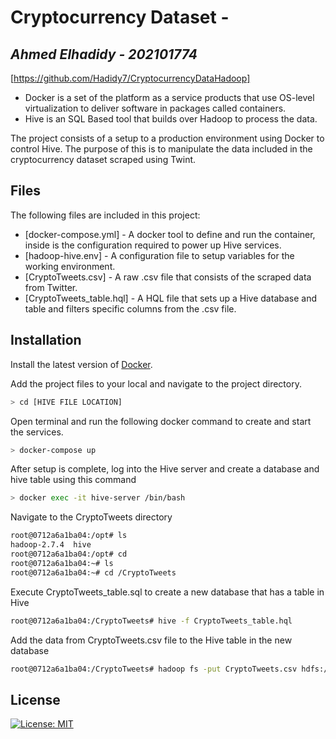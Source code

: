 # Cryptocurrency Dataset - 
## _Ahmed Elhadidy - 202101774_

[https://github.com/Hadidy7/CryptocurrencyDataHadoop]

- Docker is a set of the platform as a service products that use OS-level virtualization to deliver software in packages called containers.
- Hive is an SQL Based tool that builds over Hadoop to process the data.

The project consists of a setup to a production environment using Docker to control Hive. The purpose of this is to manipulate the data included in the cryptocurrency dataset scraped using Twint. 

## Files

The following files are included in this project:

- [docker-compose.yml] - A docker tool to define and run the container, inside is the configuration required to power up Hive services.
- [hadoop-hive.env] - A configuration file to setup variables for the working environment.
- [CryptoTweets.csv] - A raw .csv file that consists of the scraped data from Twitter.
- [CryptoTweets_table.hql] - A HQL file that sets up a Hive database and table and filters specific columns from the .csv file.

## Installation

Install the latest version of [Docker](https://docs.docker.com/desktop/windows/install/).

Add the project files to your local and navigate to the project directory.
```sh
> cd [HIVE FILE LOCATION]
```

Open terminal and run the following docker command to create and start the services.
```sh
> docker-compose up
```

After setup is complete, log into the Hive server and create a database and hive table using this command 
```sh
> docker exec -it hive-server /bin/bash
```

Navigate to the CryptoTweets directory
```sh
root@0712a6a1ba04:/opt# ls
hadoop-2.7.4  hive
root@0712a6a1ba04:/opt# cd
root@0712a6a1ba04:~# ls
root@0712a6a1ba04:~# cd /CryptoTweets
```

Execute CryptoTweets_table.sql to create a new database that has a table in Hive
```sh
root@0712a6a1ba04:/CryptoTweets# hive -f CryptoTweets_table.hql
```

Add the data from CryptoTweets.csv file to the Hive table in the new database
```sh
root@0712a6a1ba04:/CryptoTweets# hadoop fs -put CryptoTweets.csv hdfs://namenode:8020/user/hive/warehouse/testdb.db/CryptoTweets
```

## License
[![License: MIT](https://img.shields.io/badge/License-MIT-yellow.svg)](https://opensource.org/licenses/MIT)



